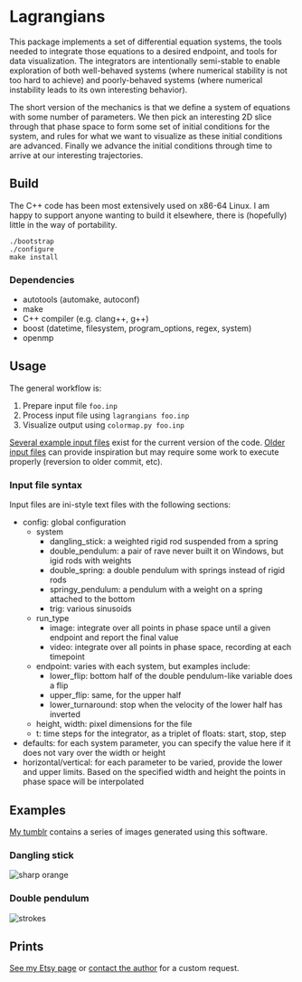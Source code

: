 # Lagrangians
This package implements a set of differential equation systems, the tools needed to integrate those equations to a desired endpoint, and tools for data visualization. The integrators are intentionally semi-stable to enable exploration of both well-behaved systems (where numerical stability is not too hard to achieve) and poorly-behaved systems (where numerical instability leads to its own interesting behavior).

The short version of the mechanics is that we define a system of equations with some number of parameters. We then pick an interesting 2D slice through that phase space to form some set of initial conditions for the system, and rules for what we want to visualize as these initial conditions are advanced. Finally we advance the initial conditions through time to arrive at our interesting trajectories.

## Build
The C++ code has been most extensively used on x86-64 Linux. I am happy to support anyone wanting to build it elsewhere, there is (hopefully) little in the way of portability.
```
./bootstrap
./configure
make install
```
### Dependencies
* autotools (automake, autoconf)
* make
* C++ compiler (e.g. clang++, g++)
* boost (datetime, filesystem, program_options, regex, system)
* openmp

## Usage
The general workflow is:
1. Prepare input file `foo.inp`
2. Process input file using `lagrangians foo.inp`
3. Visualize output using `colormap.py foo.inp`

[Several example input files](run.v2?raw=True) exist for the current version of the code. [Older input files](run.v1?raw=True) can provide inspiration but may require some work to execute properly (reversion to older commit, etc).

### Input file syntax
Input files are ini-style text files with the following sections:
* config: global configuration
  * system
    * dangling_stick: a weighted rigid rod suspended from a spring
    * double_pendulum: a pair of rave never built it on Windows, but igid rods with weights
    * double_spring: a double pendulum with springs instead of rigid rods
    * springy_pendulum: a pendulum with a weight on a spring attached to the bottom
    * trig: various sinusoids
  * run_type
    * image: integrate over all points in phase space until a given endpoint and report the final value
    * video: integrate over all points in phase space, recording at each timepoint
  * endpoint: varies with each system, but examples include:
    * lower_flip: bottom half of the double pendulum-like variable does a flip
    * upper_flip: same, for the upper half
    * lower_turnaround: stop when the velocity of the lower half has inverted
  * height, width: pixel dimensions for the file
  * t: time steps for the integrator, as a triplet of floats: start, stop, step
* defaults: for each system parameter, you can specify the value here if it does not vary over the width or height
* horizontal/vertical: for each parameter to be varied, provide the lower and upper limits. Based on the specified width and height the points in phase space will be interpolated

## Examples
[My tumblr](https://differentialart.tumblr.com) contains a series of images generated using this software.

### Dangling stick
![sharp orange](https://66.media.tumblr.com/e56d5520a6bff5c107a46472e6fc26bd/tumblr_oprg3ctfxl1w5gu6mo1_1280.png)

### Double pendulum
![strokes](https://66.media.tumblr.com/445da890191dd152cb4d68a02c687ba0/tumblr_on2dx7qyB61w5gu6mo1_1280.png)

## Prints
[See my Etsy page](https://bischofart.etsy.com/) or [contact the author](https://github.com/tsbischof) for a custom request.
